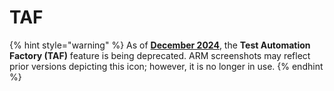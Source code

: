 # TAF



{% hint style="warning" %}
As of [**December 2024**](https://knowledgebase.autorabit.com/overview/release-notes/arm-release-notes/release-notes-24.4/release-notes-24.4.4#taf-sunset-feature-flag), the **Test Automation Factory (TAF)** feature is being deprecated. ARM screenshots may reflect prior versions depicting this icon; however, it is no longer in use.
{% endhint %}
